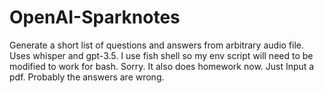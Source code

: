 # OpenAI-Sparknotes
Generate a short list of questions and answers from arbitrary audio file. Uses whisper and gpt-3.5. I use fish shell so my env script will need to be modified to work for bash. Sorry. It also does homework now. Just Input a pdf. Probably the answers are wrong. 
